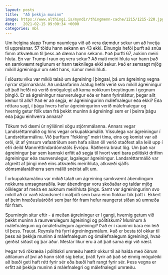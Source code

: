```yaml
---
layout: posts
title:  "Að þekkja muninn"
image: https://www.althingi.is/myndir/thingmenn-cache/1215/1215-220.jpg
date:   2021-02-15 09:00:34 +0000
categories: mbl
---
```

Um helgina slapp Trump naumlega við að vera dæmdur sekur um að hvetja til uppreisnar. 57 töldu hann sekann en 43 ekki. Einungis hefði þurft að snúa fimm atkvæðum til þess að dæma hann sekann. Það þurfti 67, aukinn meiri hluta. En var Trump í raun og veru sekur? Að mati meiri hluta var hann það en samkvæmt reglunum er hann tæknilega ekki sekur. Það er semsagt mjög mikill ágreiningur um sekt hans, rúmur meiri hluti.

Í síðustu viku var mikið talað um ágreining í þingsal, þá um ágreining vegna nýrrar stjórnarskrár. Að undanfarinn áratug hefði verið svo mikill ágreiningur að það hefði nú verið ómögulegt að koma nokkrum breytingum í gegnum þingið. Er sá ágreiningur raunverulegur eða er hann fyrirsláttur, þegar allt kemur til alls? Það er að segja, er ágreiningurinn málefnalegur eða ekki? Eða réttara sagt, í þágu hvers hefur ágreiningurinn verið málefnalegur og hvernig getur fólk utan frá þekkt muninn á ágreiningi sem er í þeirra þágu eða þágu einhverra annara?

Tökum tvö dæmi úr nýliðinni sögu stjórnmálanna. Annars vegar Landsréttarmálið og hins vegar orkupakkamálið. Vissulega var ágreiningur í Landsréttarmálinu. Við þurftum “fokking” meiri tíma, eins og komist var að orði, út af ýmsum vafaatriðum sem hafa síðan öll verið staðfest alla leið upp í efri deild Mannréttindardómstóls Evrópu. Ráðherra braut lög. Um það var ágreiningur þar sem kannski erfitt að segja til hvort væri bara pólitískt drifinn ágreiningur eða raunverulegur, lagalegur ágreiningur. Landsréttarmálið var afgreitt af þingi með eins atkvæðis meirihluta, atkvæði sjálfs dómsmálaráðherra sem málið snérist allt um.

Í orkupakkamálinu var mikið talað um ágreining samkvæmt ábendingum nokkurra umsagnaraðila. Þær ábendingar voru skoðaðar og taldar mjög ólíklegar af meira en auknum meirihluta þings. Samt var ágreiningurinn svo mikill að úr varð íslandsmet í málþófi sem bara einn flokkur tók þátt í. Ekkert af þeim hræðusluáróðri sem þar fór fram hefur raungerst síðan sú umræða fór fram. 

Spurningin situr eftir - á meðan ágreiningur er í gangi, hvernig getum við þekkt muninn á raunverulegum ágreiningi og pólitískum? Muninum á málefnalegum og ómálefnalegum ágreiningi? Það er í rauninni bara ein leið til þess. Traust. Reynsla frá fyrri ágreiningsmálum. Það er besta tól okkar til þess að þekkja muninn á málefnalegum og ómálefnalegum ágreiningi, hvað gerðist síðast og þar áður. Mestar líkur eru á að það sama eigi við næst. 

Þegar tvö rökræða í pólitískri umræðu hættir okkur til að halda með öðrum aðilanum af því að hann stóð sig betur, þrátt fyrir að það sé einnig möguleiki að bæði geti haft rétt fyrir sér eða bæði haft rangt fyrir sér. Þess vegna er erfitt að þekkja muninn á málefnalegri og málefnalegri umræðu.